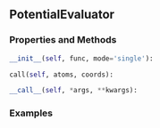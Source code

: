## <a id="RynDMC.PotentialEvaluator.PotentialEvaluator">PotentialEvaluator</a>


### Properties and Methods
```python
__init__(self, func, mode='single'): 
```

```python
call(self, atoms, coords): 
```

```python
__call__(self, *args, **kwargs): 
```

### Examples
